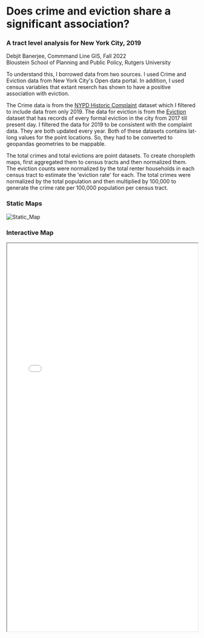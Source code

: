 # Does crime and eviction share a significant association?  
### A tract level analysis for New York City, 2019
Debjit Banerjee, Commmand Line GIS, Fall 2022  
Bloustein School of Planning and Public Policy, Rutgers University

To understand this, I borrowed data from two sources. I used Crime and Eviction data from New York City's Open data portal. In addition, I used census variables that 
extant reserch has shown to have a positive association with eviction. 

The Crime data is from the [NYPD Historic Complaint](https://data.cityofnewyork.us/Public-Safety/NYPD-Complaint-Data-Historic/qgea-i56i)
dataset which I filtered to include data from only 2019. The data for eviction is from the [Eviction](https://data.cityofnewyork.us/City-Government/Evictions/6z8x-wfk4)
dataset that has records of every formal eviction in the city from 2017 till present day. I filtered the data for 2019 to be consistent with the complaint data. They are both updated every year. 
Both of these datasets contains lat-long values for the point locations. So, they had to be converted to geopandas geometries to be mappable.  

The total crimes and total evictions are point datasets. To create choropleth maps, first aggregated them to census tracts and then normalized them. The eviction counts 
were normalized by the total renter households in each census tract to estimate the 'eviction rate' for each. The total crimes were normalized by the total population 
and then multiplied by 100,000 to generate the crime rate per 100,000 population per census tract.


### Static Maps
![Static_Map](https://user-images.githubusercontent.com/102771172/208278270-3b7ffd60-3fbc-4bf4-8134-8438e139f41e.png)

### Interactive Map  
<iframe src="Evictions_Crime_NYC.html" height="1025" width="100%"></iframe>
